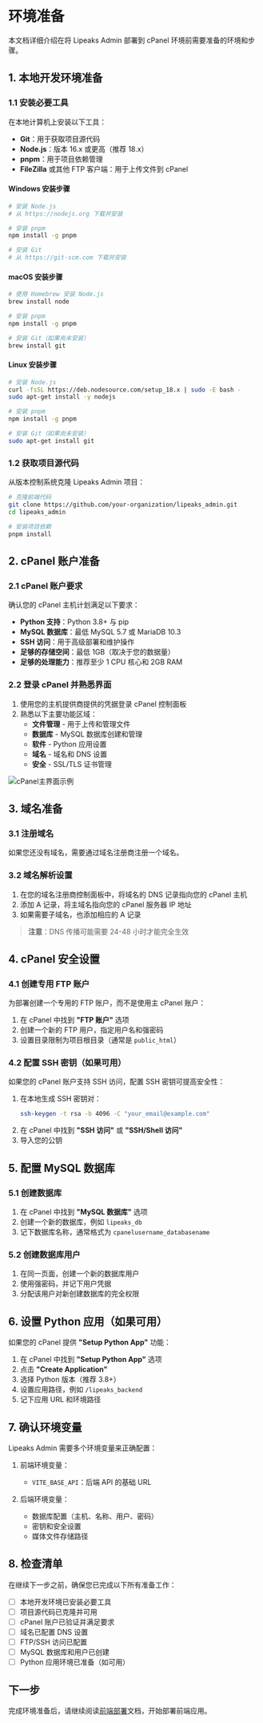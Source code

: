 # 环境准备

本文档详细介绍在将 Lipeaks Admin 部署到 cPanel 环境前需要准备的环境和步骤。

## 1. 本地开发环境准备

### 1.1 安装必要工具

在本地计算机上安装以下工具：

- **Git**：用于获取项目源代码
- **Node.js**：版本 16.x 或更高（推荐 18.x）
- **pnpm**：用于项目依赖管理
- **FileZilla** 或其他 FTP 客户端：用于上传文件到 cPanel

#### Windows 安装步骤

```bash
# 安装 Node.js
# 从 https://nodejs.org 下载并安装

# 安装 pnpm
npm install -g pnpm

# 安装 Git
# 从 https://git-scm.com 下载并安装
```

#### macOS 安装步骤

```bash
# 使用 Homebrew 安装 Node.js
brew install node

# 安装 pnpm
npm install -g pnpm

# 安装 Git（如果尚未安装）
brew install git
```

#### Linux 安装步骤

```bash
# 安装 Node.js
curl -fsSL https://deb.nodesource.com/setup_18.x | sudo -E bash -
sudo apt-get install -y nodejs

# 安装 pnpm
npm install -g pnpm

# 安装 Git（如果尚未安装）
sudo apt-get install git
```

### 1.2 获取项目源代码

从版本控制系统克隆 Lipeaks Admin 项目：

```bash
# 克隆前端代码
git clone https://github.com/your-organization/lipeaks_admin.git
cd lipeaks_admin

# 安装项目依赖
pnpm install
```

## 2. cPanel 账户准备

### 2.1 cPanel 账户要求

确认您的 cPanel 主机计划满足以下要求：

- **Python 支持**：Python 3.8+ 与 pip
- **MySQL 数据库**：最低 MySQL 5.7 或 MariaDB 10.3
- **SSH 访问**：用于高级部署和维护操作
- **足够的存储空间**：最低 1GB（取决于您的数据量）
- **足够的处理能力**：推荐至少 1 CPU 核心和 2GB RAM

### 2.2 登录 cPanel 并熟悉界面

1. 使用您的主机提供商提供的凭据登录 cPanel 控制面板
2. 熟悉以下主要功能区域：
   - **文件管理** - 用于上传和管理文件
   - **数据库** - MySQL 数据库创建和管理
   - **软件** - Python 应用设置
   - **域名** - 域名和 DNS 设置
   - **安全** - SSL/TLS 证书管理

![cPanel主界面示例](../assets/cpanel_dashboard.png)

## 3. 域名准备

### 3.1 注册域名

如果您还没有域名，需要通过域名注册商注册一个域名。

### 3.2 域名解析设置

1. 在您的域名注册商控制面板中，将域名的 DNS 记录指向您的 cPanel 主机
2. 添加 A 记录，将主域名指向您的 cPanel 服务器 IP 地址
3. 如果需要子域名，也添加相应的 A 记录

> **注意**：DNS 传播可能需要 24-48 小时才能完全生效

## 4. cPanel 安全设置

### 4.1 创建专用 FTP 账户

为部署创建一个专用的 FTP 账户，而不是使用主 cPanel 账户：

1. 在 cPanel 中找到 **"FTP 账户"** 选项
2. 创建一个新的 FTP 用户，指定用户名和强密码
3. 设置目录限制为项目根目录（通常是 `public_html`）

### 4.2 配置 SSH 密钥（如果可用）

如果您的 cPanel 账户支持 SSH 访问，配置 SSH 密钥可提高安全性：

1. 在本地生成 SSH 密钥对：
   ```bash
   ssh-keygen -t rsa -b 4096 -C "your_email@example.com"
   ```
2. 在 cPanel 中找到 **"SSH 访问"** 或 **"SSH/Shell 访问"**
3. 导入您的公钥

## 5. 配置 MySQL 数据库

### 5.1 创建数据库

1. 在 cPanel 中找到 **"MySQL 数据库"** 选项
2. 创建一个新的数据库，例如 `lipeaks_db`
3. 记下数据库名称，通常格式为 `cpanelusername_databasename`

### 5.2 创建数据库用户

1. 在同一页面，创建一个新的数据库用户
2. 使用强密码，并记下用户凭据
3. 分配该用户对新创建数据库的完全权限

## 6. 设置 Python 应用（如果可用）

如果您的 cPanel 提供 **"Setup Python App"** 功能：

1. 在 cPanel 中找到 **"Setup Python App"** 选项
2. 点击 **"Create Application"**
3. 选择 Python 版本（推荐 3.8+）
4. 设置应用路径，例如 `/lipeaks_backend`
5. 记下应用 URL 和环境路径

## 7. 确认环境变量

Lipeaks Admin 需要多个环境变量来正确配置：

1. 前端环境变量：
   - `VITE_BASE_API`：后端 API 的基础 URL

2. 后端环境变量：
   - 数据库配置（主机、名称、用户、密码）
   - 密钥和安全设置
   - 媒体文件存储路径

## 8. 检查清单

在继续下一步之前，确保您已完成以下所有准备工作：

- [ ] 本地开发环境已安装必要工具
- [ ] 项目源代码已克隆并可用
- [ ] cPanel 账户已验证并满足要求
- [ ] 域名已配置 DNS 设置
- [ ] FTP/SSH 访问已配置
- [ ] MySQL 数据库和用户已创建
- [ ] Python 应用环境已准备（如可用）

## 下一步

完成环境准备后，请继续阅读[前端部署](./02_frontend_deployment.md)文档，开始部署前端应用。 